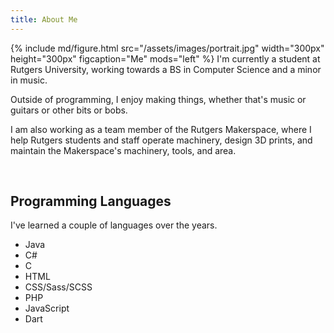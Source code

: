 ```yaml
---
title: About Me
---
```

{% include md/figure.html src="/assets/images/portrait.jpg" width="300px" height="300px" figcaption="Me" mods="left" %}
I'm currently a student at Rutgers University, working towards a BS in Computer Science and a minor in music.

Outside of programming, I enjoy making things, whether that's music or guitars or other bits or bobs.

I am also working as a team member of the Rutgers Makerspace, where I help Rutgers students and staff operate machinery, design
3D prints, and maintain the Makerspace's machinery, tools, and area.

<br>

## Programming Languages
I've learned a couple of languages over the years.
- Java
- C#
- C
- HTML
- CSS/Sass/SCSS
- PHP
- JavaScript
- Dart
